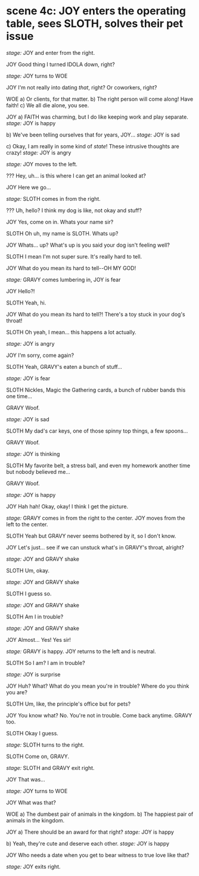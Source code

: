# scene 4c: JOY enters the operating table, sees SLOTH, solves their pet issue

*stage:* JOY and enter from the right.

JOY
Good thing I turned IDOLA down, right?

*stage:* JOY turns to WOE

JOY
I'm not really into dating *that*, right? Or coworkers, right?

WOE
a) Or clients, for that matter.
b) The right person will come along! Have faith!
c) We all die alone, you see.

JOY
a) FAITH was charming, but I do like keeping work and play separate.
    *stage:* JOY is happy


b) We've been telling ourselves that for years, JOY...
    *stage:* JOY is sad


c) Okay, I am really in some kind of *state*! These intrusive thoughts are crazy!
    *stage:* JOY is angry

*stage:* JOY moves to the left.

???
Hey, uh... is this where I can get an animal looked at?

JOY
Here we go...

*stage:* SLOTH comes in from the right.

???
Uh, hello? I think my dog is like, not okay and stuff?

JOY
Yes, come on in. Whats your name sir?

SLOTH
Oh uh, my name is SLOTH. Whats up?

JOY
Whats... up? What's up is you said your dog isn't feeling well?

SLOTH
I mean I'm not super sure. It's really hard to tell.

JOY
What do you mean its hard to tell--OH MY GOD!

*stage:* GRAVY comes lumbering in, JOY is fear

JOY
Hello?!

SLOTH
Yeah, hi.

JOY
What do you mean its hard to tell?! There's a toy stuck in your dog's throat!

SLOTH
Oh yeah, I mean... this happens a lot actually.

*stage:* JOY is angry

JOY
I'm sorry, come again?

SLOTH
Yeah, GRAVY's eaten a bunch of stuff...

*stage:* JOY is fear

SLOTH
Nickles, Magic the Gathering cards, a bunch of rubber bands this one time...

GRAVY
Woof.

*stage:* JOY is sad

SLOTH
My dad's car keys, one of those spinny top things, a few spoons...

GRAVY
Woof.

*stage:* JOY is thinking

SLOTH
My favorite belt, a stress ball, and even my homework another time but nobody believed me...

GRAVY
Woof.

*stage:* JOY is happy

JOY
Hah hah! Okay, okay! I think I get the picture.

*stage:* GRAVY comes in from the right to the center. JOY moves from the left to the center.

SLOTH
Yeah but GRAVY never seems bothered by it, so I don't know.

JOY
Let's just... see if we can unstuck what's in GRAVY's throat, alright?

*stage:* JOY and GRAVY shake

SLOTH
Um, okay.

*stage:* JOY and GRAVY shake

SLOTH
I guess so.

*stage:* JOY and GRAVY shake

SLOTH
Am I in trouble?

*stage:* JOY and GRAVY shake

JOY
Almost... Yes! Yes sir!

*stage:* GRAVY is happy. JOY returns to the left and is neutral.

SLOTH
So I am? I am in trouble?

*stage:* JOY is surprise

JOY
Huh? What? What do you mean you're in trouble? Where do you think you are?

SLOTH
Um, like, the principle's office but for pets?

JOY
You know what? No. You're not in trouble. Come back anytime. GRAVY too.

SLOTH
Okay I guess.

*stage:* SLOTH turns to the right.

SLOTH
Come on, GRAVY.

*stage:* SLOTH and GRAVY exit right.

JOY
That was...

*stage:* JOY turns to WOE

JOY
What was that?

WOE
a) The dumbest pair of animals in the kingdom.
b) The happiest pair of animals in the kingdom.

JOY
a) There should be an award for that right?
    *stage:* JOY is happy

b) Yeah, they're cute and deserve each other.
    *stage:* JOY is happy

JOY
Who needs a date when you get to bear witness to true love like that?

*stage:* JOY exits right.
